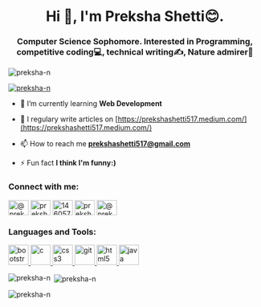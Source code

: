 <h1 align="center">Hi 👋, I'm Preksha Shetti😊.</h1>
<h3 align="center">Computer Science Sophomore. Interested in Programming, competitive coding💻, technical writing✍, Nature admirer🌱</h3>

<p align="left"> <img src="https://komarev.com/ghpvc/?username=preksha-n&label=Profile%20views&color=0e75b6&style=flat" alt="preksha-n" /> </p>

<p align="left"> <a href="https://github.com/ryo-ma/github-profile-trophy"><img src="https://github-profile-trophy.vercel.app/?username=preksha-n" alt="preksha-n" /></a> </p>

- 🌱 I’m currently learning **Web Development**

- 📝 I regulary write articles on [https://prekshashetti517.medium.com/](https://prekshashetti517.medium.com/)

- 📫 How to reach me **prekshashetti517@gmail.com**

- ⚡ Fun fact **I think I'm funny:)**

<h3 align="left">Connect with me:</h3>
<p align="left">
<a href="https://twitter.com/@preksha_shetti" target="blank"><img align="center" src="https://cdn.jsdelivr.net/npm/simple-icons@3.0.1/icons/twitter.svg" alt="@preksha_shetti" height="30" width="40" /></a>
<a href="https://www.linkedin.com/in/prekshashetti8/" target="blank"><img align="center" src="https://cdn.jsdelivr.net/npm/simple-icons@3.0.1/icons/linkedin.svg" alt="preksha shetti" height="30" width="40" /></a>
<a href="https://stackoverflow.com/users/14605702" target="blank"><img align="center" src="https://cdn.jsdelivr.net/npm/simple-icons@3.0.1/icons/stackoverflow.svg" alt="14605702" height="30" width="40" /></a>
<a href="https://www.facebook.com/preksha.shetti/" target="blank"><img align="center" src="https://cdn.jsdelivr.net/npm/simple-icons@3.0.1/icons/facebook.svg" alt="preksha n" height="30" width="40" /></a>
<a href="https://medium.com/@prekshashetti517" target="blank"><img align="center" src="https://cdn.jsdelivr.net/npm/simple-icons@3.0.1/icons/medium.svg" alt="@prekshashetti517" height="30" width="40" /></a>
</p>

<h3 align="left">Languages and Tools:</h3>
<p align="left"> <a href="https://getbootstrap.com" target="_blank"> <img src="https://devicons.github.io/devicon/devicon.git/icons/bootstrap/bootstrap-plain.svg" alt="bootstrap" width="40" height="40"/> </a> <a href="https://www.cprogramming.com/" target="_blank"> <img src="https://devicons.github.io/devicon/devicon.git/icons/c/c-original.svg" alt="c" width="40" height="40"/> </a> <a href="https://www.w3schools.com/css/" target="_blank"> <img src="https://devicons.github.io/devicon/devicon.git/icons/css3/css3-original-wordmark.svg" alt="css3" width="40" height="40"/> </a> <a href="https://git-scm.com/" target="_blank"> <img src="https://www.vectorlogo.zone/logos/git-scm/git-scm-icon.svg" alt="git" width="40" height="40"/> </a> <a href="https://www.w3.org/html/" target="_blank"> <img src="https://devicons.github.io/devicon/devicon.git/icons/html5/html5-original-wordmark.svg" alt="html5" width="40" height="40"/> </a> <a href="https://www.java.com" target="_blank"> <img src="https://devicons.github.io/devicon/devicon.git/icons/java/java-original-wordmark.svg" alt="java" width="40" height="40"/> </a> </p>

<p><img align="left" src="https://github-readme-stats.vercel.app/api/top-langs?username=preksha-n&show_icons=true&locale=en&layout=compact" alt="preksha-n" /></p>

<p>&nbsp;<img align="center" src="https://github-readme-stats.vercel.app/api?username=preksha-n&show_icons=true&locale=en" alt="preksha-n" /></p>

<p><img align="center" src="https://github-readme-streak-stats.herokuapp.com/?user=preksha-n&" alt="preksha-n" /></p>
